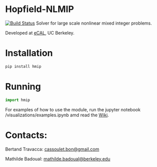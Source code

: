 # Hopfield-NLMIP

[![Build Status](https://travis-ci.com/mathildebadoual/hmip.svg?token=sSNFwE8cjSB4sGxziMoY&branch=master)](https://travis-ci.com/mathildebadoual/hmip)
Solver for large scale nonlinear mixed integer problems.

Developed at [eCAL](https://ecal.berkeley.edu/), UC Berkeley.

# Installation

```bash
pip install hmip
```

# Running

```python
import hmip
```

For examples of how to use the module, run the jupyter notebook /visualizations/examples.ipynb amd read the [Wiki](https://github.com/mathildebadoual/hmip/wiki).

# Contacts:

Bertand Travacca: cassoulet.bon@gmail.com

Mathilde Badoual: mathilde.badoual@berkeley.edu
